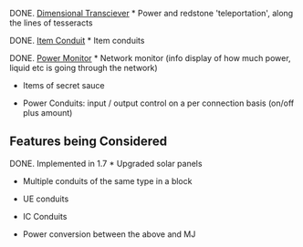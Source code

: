 DONE. [Dimensional Transciever](http://wiki.enderio.com/Dimensional_Transceiver) * Power and redstone 'teleportation', along the lines of tesseracts

DONE. [Item Conduit](http://wiki.enderio.com/Item_Conduit) * Item conduits

DONE. [Power Monitor](http://wiki.enderio.com/Power_Monitor) * Network monitor (info display of how much power, liquid etc is going through the network)

* Items of secret sauce

* Power Conduits: input / output control on a per connection basis (on/off plus amount)

## Features being Considered

DONE. Implemented in 1.7 * Upgraded solar panels

* Multiple conduits of the same type in a block

* UE conduits

* IC Conduits
 
* Power conversion between the above and MJ
